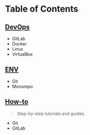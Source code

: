 # Table of Contents

## [DevOps](./docs/index.md)

* GitLab
* Docker
* Linux
* VirtualBox

## [ENV](./docs/env/index.md)

* Git
* Monorepo

## [How-to](./docs/how-to/index.md)

> Step-by-step tutorials and guides.

* Git
* GitLab